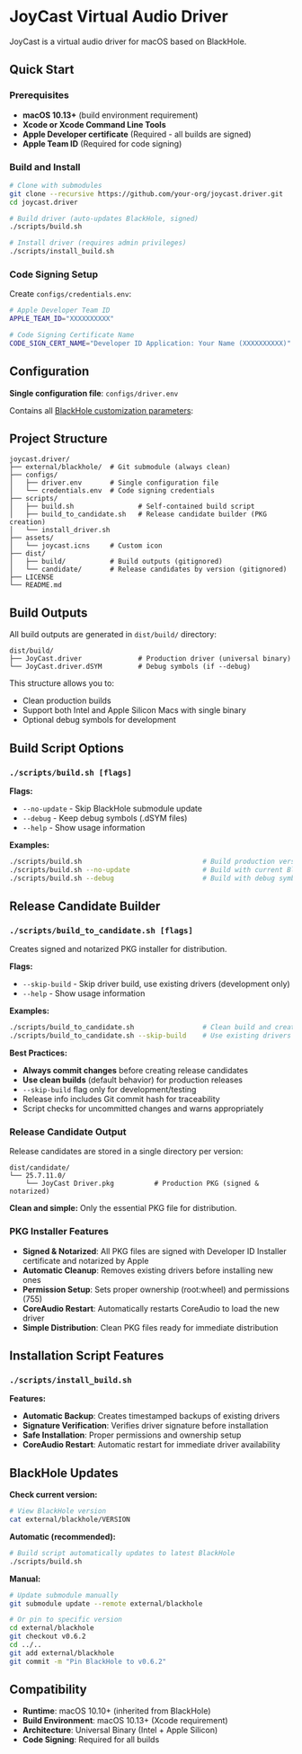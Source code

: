 # JoyCast Virtual Audio Driver

JoyCast is a virtual audio driver for macOS based on BlackHole.


## Quick Start

### Prerequisites

- **macOS 10.13+** (build environment requirement)
- **Xcode or Xcode Command Line Tools** 
- **Apple Developer certificate** (Required - all builds are signed)
- **Apple Team ID** (Required for code signing)


### Build and Install

```bash
# Clone with submodules
git clone --recursive https://github.com/your-org/joycast.driver.git
cd joycast.driver

# Build driver (auto-updates BlackHole, signed)
./scripts/build.sh

# Install driver (requires admin privileges)
./scripts/install_build.sh
```

### Code Signing Setup

Create `configs/credentials.env`:
```bash
# Apple Developer Team ID
APPLE_TEAM_ID="XXXXXXXXXX"

# Code Signing Certificate Name
CODE_SIGN_CERT_NAME="Developer ID Application: Your Name (XXXXXXXXXX)"
```


## Configuration

**Single configuration file**: `configs/driver.env`

Contains all [BlackHole customization parameters](https://github.com/ExistentialAudio/BlackHole):


## Project Structure

```
joycast.driver/
├── external/blackhole/  # Git submodule (always clean)
├── configs/
│   ├── driver.env       # Single configuration file
│   └── credentials.env  # Code signing credentials
├── scripts/
│   ├── build.sh                # Self-contained build script
│   ├── build_to_candidate.sh   # Release candidate builder (PKG creation)
│   └── install_driver.sh
├── assets/
│   └── joycast.icns     # Custom icon
├── dist/
│   ├── build/           # Build outputs (gitignored)
│   └── candidate/       # Release candidates by version (gitignored)
├── LICENSE              
└── README.md
```

## Build Outputs

All build outputs are generated in `dist/build/` directory:

```
dist/build/
├── JoyCast.driver              # Production driver (universal binary)
└── JoyCast.driver.dSYM         # Debug symbols (if --debug)
```

This structure allows you to:
- Clean production builds
- Support both Intel and Apple Silicon Macs with single binary
- Optional debug symbols for development

## Build Script Options

### `./scripts/build.sh [flags]`

**Flags:**
- `--no-update` - Skip BlackHole submodule update
- `--debug` - Keep debug symbols (.dSYM files)
- `--help` - Show usage information

**Examples:**
```bash
./scripts/build.sh                              # Build production version, latest BlackHole
./scripts/build.sh --no-update                  # Build with current BlackHole version
./scripts/build.sh --debug                      # Build with debug symbols
```

## Release Candidate Builder

### `./scripts/build_to_candidate.sh [flags]`

Creates signed and notarized PKG installer for distribution.

**Flags:**
- `--skip-build` - Skip driver build, use existing drivers (development only)
- `--help` - Show usage information

**Examples:**
```bash
./scripts/build_to_candidate.sh                 # Clean build and create PKG candidates (recommended)
./scripts/build_to_candidate.sh --skip-build    # Use existing drivers (development/testing only)
```

**Best Practices:**
- **Always commit changes** before creating release candidates
- **Use clean builds** (default behavior) for production releases
- `--skip-build` flag only for development/testing
- Release info includes Git commit hash for traceability
- Script checks for uncommitted changes and warns appropriately

### Release Candidate Output

Release candidates are stored in a single directory per version:

```
dist/candidate/
└── 25.7.11.0/
    └── JoyCast Driver.pkg          # Production PKG (signed & notarized)
```

**Clean and simple:** Only the essential PKG file for distribution.

### PKG Installer Features

- **Signed & Notarized**: All PKG files are signed with Developer ID Installer certificate and notarized by Apple
- **Automatic Cleanup**: Removes existing drivers before installing new ones
- **Permission Setup**: Sets proper ownership (root:wheel) and permissions (755)
- **CoreAudio Restart**: Automatically restarts CoreAudio to load the new driver
- **Simple Distribution**: Clean PKG files ready for immediate distribution

## Installation Script Features

### `./scripts/install_build.sh`

**Features:**
- **Automatic Backup**: Creates timestamped backups of existing drivers
- **Signature Verification**: Verifies driver signature before installation
- **Safe Installation**: Proper permissions and ownership setup
- **CoreAudio Restart**: Automatic restart for immediate driver availability

## BlackHole Updates

**Check current version:**
```bash
# View BlackHole version
cat external/blackhole/VERSION
```

**Automatic (recommended):**
```bash
# Build script automatically updates to latest BlackHole
./scripts/build.sh
```

**Manual:**
```bash
# Update submodule manually
git submodule update --remote external/blackhole

# Or pin to specific version
cd external/blackhole
git checkout v0.6.2
cd ../..
git add external/blackhole
git commit -m "Pin BlackHole to v0.6.2"
```


## Compatibility

- **Runtime**: macOS 10.10+ (inherited from BlackHole)
- **Build Environment**: macOS 10.13+ (Xcode requirement)
- **Architecture**: Universal Binary (Intel + Apple Silicon)
- **Code Signing**: Required for all builds